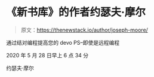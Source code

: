 # 《新书库》的作者约瑟夫·摩尔

> 原文：<https://thenewstack.io/author/joseph-moore/>

通过结对编程提高您的 devo PS–即使是远程编程

2020 年 5 月 28 日早上 6 点 34 分

约瑟夫·摩尔